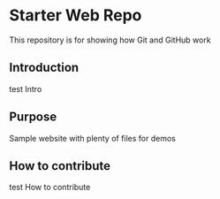 # Starter Web Repo

This repository is for showing how Git and GitHub work

## Introduction
test Intro
## Purpose

Sample website with plenty of files for demos

## How to contribute
test How to contribute